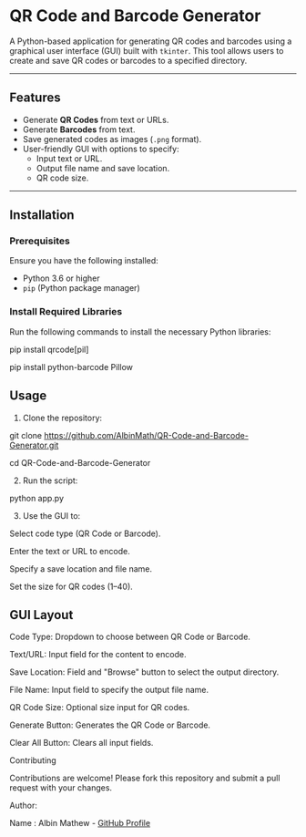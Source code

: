 # QR Code and Barcode Generator

A Python-based application for generating QR codes and barcodes using a graphical user interface (GUI) built with `tkinter`. This tool allows users to create and save QR codes or barcodes to a specified directory.

---

## Features

- Generate **QR Codes** from text or URLs.
- Generate **Barcodes** from text.
- Save generated codes as images (`.png` format).
- User-friendly GUI with options to specify:
  - Input text or URL.
  - Output file name and save location.
  - QR code size.

---

## Installation

### Prerequisites
Ensure you have the following installed:
- Python 3.6 or higher
- `pip` (Python package manager)

### Install Required Libraries

Run the following commands to install the necessary Python libraries:

pip install qrcode[pil]

pip install python-barcode Pillow


## Usage
1. Clone the repository:

git clone https://github.com/AlbinMath/QR-Code-and-Barcode-Generator.git

cd QR-Code-and-Barcode-Generator


2. Run the script:

python app.py

3. Use the GUI to:

Select code type (QR Code or Barcode).

Enter the text or URL to encode.

Specify a save location and file name.

Set the size for QR codes (1–40).

## GUI Layout
Code Type: Dropdown to choose between QR Code or Barcode.

Text/URL: Input field for the content to encode.

Save Location: Field and "Browse" button to select the output directory.

File Name: Input field to specify the output file name.

QR Code Size: Optional size input for QR codes.

Generate Button: Generates the QR Code or Barcode.

Clear All Button: Clears all input fields.

Contributing

Contributions are welcome! Please fork this repository and submit a pull request with your changes.

Author:

Name : Albin Mathew - [GitHub Profile](https://github.com/AlbinMath/)
